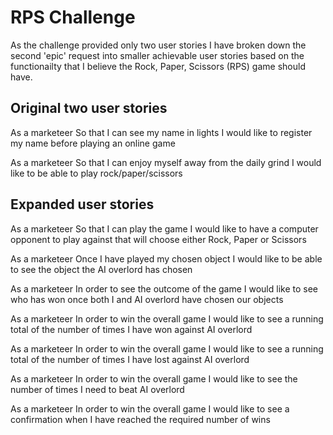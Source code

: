 # RPS Challenge

As the challenge provided only two user stories I have broken down the second 'epic' request into smaller achievable user stories based on the functionailty that I believe the Rock, Paper, Scissors (RPS) game should have.

## Original two user stories

As a marketeer
So that I can see my name in lights
I would like to register my name before playing an online game

As a marketeer
So that I can enjoy myself away from the daily grind
I would like to be able to play rock/paper/scissors

## Expanded user stories

<!-- As a marketeer
So that I can see my name in lights
I would like to register my name before playing an online game -->

<!-- As a marketeer
So that I can see my options
I would like to be given a choice of either Rock, Paper or Scissors when playing the game -->

<!-- As a marketeer
So that I can choose which object to play
I would like to be able to select and confirm one of either Rock, Paper or scissors -->

As a marketeer
So that I can play the game
I would like to have a computer opponent to play against that will choose either Rock, Paper or Scissors

As a marketeer
Once I have played my chosen object
I would like to be able to see the object the AI overlord has chosen

As a marketeer
In order to see the outcome of the game
I would like to see who has won once both I and AI overlord have chosen our objects

As a marketeer
In order to win the overall game
I would like to see a running total of the number of times I have won against AI overlord

As a marketeer
In order to win the overall game
I would like to see a running total of the number of times I have lost against AI overlord

As a marketeer
In order to win the overall game
I would like to see the number of times I need to beat AI overlord

As a marketeer
In order to win the overall game
I would like to see a confirmation when I have reached the required number of wins
